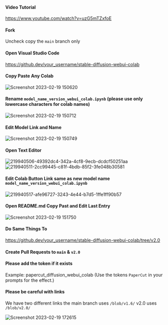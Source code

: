 #### Video Tutorial
https://www.youtube.com/watch?v=uzG5mTZxfoE

#### Fork
Uncheck copy the `main` branch only

#### Open Visual Studio Code
https://github.dev/your_username/stable-diffusion-webui-colab

#### Copy Paste Any Colab
![Screenshot 2023-02-19 150620](https://user-images.githubusercontent.com/54370274/219947132-20c537c5-06f7-42fd-8c0d-b2d143c3b594.png)

#### Rename `model_name_version_webui_colab.ipynb` (please use only lowercase characters for colab names)
![Screenshot 2023-02-19 150712](https://user-images.githubusercontent.com/54370274/219947148-9d9528e2-d5e2-4eb8-be44-21c2cebac52a.png)

#### Edit Model Link and Name
![Screenshot 2023-02-19 150749](https://user-images.githubusercontent.com/54370274/219947149-811e0aa5-7b38-4dc1-82d8-99432ff2ad54.png)

#### Open Text Editor
![219940506-49392dc4-342a-4cf8-9ecb-dcdcf50251aa](https://user-images.githubusercontent.com/54370274/219946820-be5e579f-d5b3-4bad-ac5e-e6c9dfafe3da.png)
![219940511-2cc99445-c81f-4bdb-85f2-3fe048b30581](https://user-images.githubusercontent.com/54370274/219946825-0dc7878a-18e6-4804-aa99-4b25266e21b7.png)

#### Edit Colab Button Link same as new model name `model_name_version_webui_colab.ipynb`
![219940517-afe96727-3243-4e44-b7d5-1ffe1ff90b57](https://user-images.githubusercontent.com/54370274/219946831-788b7615-0681-4ec8-bcab-42cb444391bf.png)

#### Open README.md Copy Past and Edit Last Entry
![Screenshot 2023-02-19 151750](https://user-images.githubusercontent.com/54370274/219947511-f9143f34-6b89-4bce-a885-4fbfab524054.png)

#### Do Same Things To 
https://github.dev/your_username/stable-diffusion-webui-colab/tree/v2.0

#### Create Pull Requests to `main` & `v2.0`

#### Please add the token if it exists
Example: papercut_diffusion_webui_colab (Use the tokens `PaperCut` in your prompts for the effect.)

#### Please be careful with links
We have two different links the main branch uses `/blob/v1.6/` v2.0 uses `/blob/v2.0/`

![Screenshot 2023-02-19 172615](https://user-images.githubusercontent.com/54370274/219954475-acc937ac-8df4-4461-b25c-1a65e03dafc9.png)
